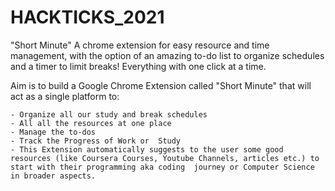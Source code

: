 # HACKTICKS_2021

"Short Minute" A chrome extension for easy resource and time management, with the option of an amazing to-do list to organize schedules and a timer to limit breaks! Everything with one click at a time.

Aim is to build a Google Chrome Extension called "Short Minute" that will act as a single platform to:

    - Organize all our study and break schedules
    - All all the resources at one place
    - Manage the to-dos
    - Track the Progress of Work or  Study 
    - This Extension automatically suggests to the user some good resources (like Coursera Courses, Youtube Channels, articles etc.) to start with their programming aka coding  journey or Computer Science in broader aspects. 
